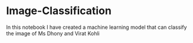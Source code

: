 # Image-Classification
In this notebook I have created a machine learning model that can classify the image of Ms Dhony and Virat Kohli
